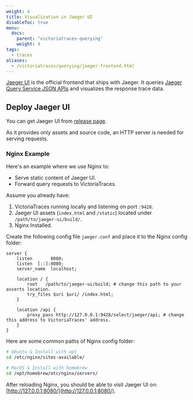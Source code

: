 ```yaml
---
weight: 4
title: Visualization in Jaeger UI
disableToc: true
menu:
  docs:
    parent: "victoriatraces-querying"
    weight: 4
tags:
  - traces
aliases:
  - /victoriatraces/querying/jaeger-frontend.html
---
```


[Jaeger UI](https://github.com/jaegertracing/jaeger-ui) is the official frontend that ships with Jaeger. It queries [Jaeger Query Service JSON APIs](https://www.jaegertracing.io/docs/2.6/apis/#internal-http-json)
and visualizes the response trace data.

## Deploy Jaeger UI

You can get Jaeger UI from [release page](https://github.com/jaegertracing/jaeger-ui/releases/tag/v1.70.0). 

As it provides only assets and source code, an HTTP server is needed for serving requests. 

### Nginx Example

Here's an example where we use Nginx to:
- Serve static content of Jaeger UI.
- Forward query requests to VictoriaTraces.

Assume you already have:
1. VictoriaTraces running locally and listening on port `:9428`.
2. Jaeger UI assets (`index.html` and `/static`) located under `/path/to/jaeger-ui/build/`.
3. Nginx Installed.

Create the following config file `jaeger.conf` and place it to the Nginx config folder:

```
server {
    listen       8080;
    listen  [::]:8080;
    server_name  localhost;

    location / {
        root   /path/to/jaeger-ui/build; # change this path to your asserts location.
        try_files $uri $uri/ /index.html;
    }

    location /api {
        proxy_pass http://127.0.0.1:9428/select/jaeger/api; # change this address to VictoriaTraces' address.
    }
}
```

Here are some common paths of Nginx config folder:
```sh
# Ubuntu & Install with apt
cd /etc/nginx/sites-available/

# MacOS & Install with homebrew
cd /opt/homebrew/etc/nginx/servers/
```

After reloading Nginx, you should be able to visit Jaeger UI on: [http://127.0.0.1:8080/](http://127.0.0.1:8080/).